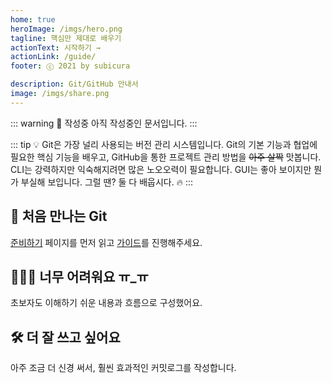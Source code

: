 ```yaml
---
home: true
heroImage: /imgs/hero.png
tagline: 핵심만 제대로 배우기
actionText: 시작하기 →
actionLink: /guide/
footer: ⓒ 2021 by subicura

description: Git/GitHub 안내서
image: /imgs/share.png
---
```


::: warning 🚧 작성중
아직 작성중인 문서입니다.
:::

::: tip 💡 Git은 가장 널리 사용되는 버전 관리 시스템입니다.
Git의 기본 기능과 협업에 필요한 핵심 기능을 배우고, GitHub을 통한 프로젝트 관리 방법을 ~~아주 살짝~~ 맛봅니다.  
CLI는 강력하지만 익숙해지려면 많은 노오오력이 필요합니다. GUI는 좋아 보이지만 뭔가 부실해 보입니다. 그럴 땐? 둘 다 배웁시다. 🔥
:::

<div class="features">
  <div class="feature">
    <h2>👋 처음 만나는 Git</h2>
    <p>
      <p><a href="/git/prepare">준비하기</a> 페이지를 먼저 읽고 <a href="/git/guide">가이드</a>를 진행해주세요.</p>
    </p>
  </div>
  <div class="feature">
    <h2>🤷🏻‍♂️ 너무 어려워요 ㅠ_ㅠ</h2>
    <p>
      초보자도 이해하기 쉬운 내용과 흐름으로 구성했어요.
    </p>
  </div>
  <div class="feature">
    <h2>🛠 더 잘 쓰고 싶어요</h2>
    <p>
      아주 조금 더 신경 써서, 훨씬 효과적인 커밋로그를 작성합니다.
    </p>
  </div>
</div>
